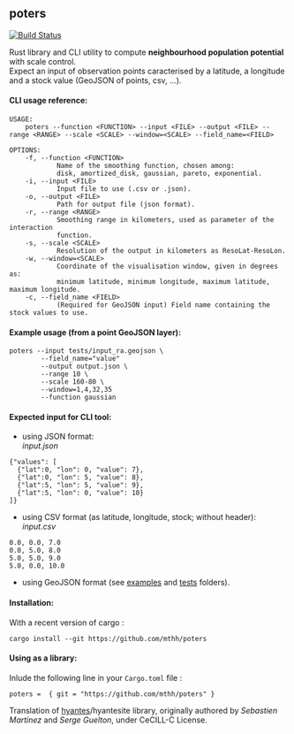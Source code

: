 ## poters
[![Build Status](https://travis-ci.org/mthh/magrit.svg?branch=master)](https://travis-ci.org/mthh/magrit)

Rust library and CLI utility to compute **neighbourhood population potential** with scale control.  
Expect an input of observation points caracterised by a latitude, a longitude and a stock value (GeoJSON of points, csv, ...).

#### CLI usage reference:
```
USAGE:
    poters --function <FUNCTION> --input <FILE> --output <FILE> --range <RANGE> --scale <SCALE> --window=<SCALE> --field_name=<FIELD>

OPTIONS:
    -f, --function <FUNCTION>
            Name of the smoothing function, chosen among:
            disk, amortized_disk, gaussian, pareto, exponential.
    -i, --input <FILE>
            Input file to use (.csv or .json).
    -o, --output <FILE>
            Path for output file (json format).
    -r, --range <RANGE>
            Smoothing range in kilometers, used as parameter of the interaction
            function.
    -s, --scale <SCALE>
            Resolution of the output in kilometers as ResoLat-ResoLon.
    -w, --window=<SCALE>
            Coordinate of the visualisation window, given in degrees as:
            minimum latitude, minimum longitude, maximum latitude, maximum longitude.
    -c, --field_name <FIELD>
            (Required for GeoJSON input) Field name containing the stock values to use.

```

#### Example usage (from a point GeoJSON layer):
```
poters --input tests/input_ra.geojson \
        --field_name="value"
        --output output.json \
        --range 10 \
        --scale 160-80 \
        --window=1,4,32,35
        --function gaussian
```

#### Expected input for CLI tool:
- using JSON format:  
*input.json*
```
{"values": [
  {"lat":0, "lon": 0, "value": 7},
  {"lat":0, "lon": 5, "value": 8},
  {"lat":5, "lon": 5, "value": 9},
  {"lat":5, "lon": 0, "value": 10}
]}
```

- using CSV format (as latitude, longitude, stock; without header):  
*input.csv*
```
0.0, 0.0, 7.0
0.0, 5.0, 8.0
5.0, 5.0, 9.0
5.0, 0.0, 10.0
```

- using GeoJSON format (see [examples](https://github.com/mthh/poters/tree/master/examples) and [tests](https://github.com/mthh/poters/tree/master/tests) folders).  


#### Installation:
With a recent version of cargo :
```
cargo install --git https://github.com/mthh/poters
```

#### Using as a library:
Inlude the following line in your `Cargo.toml` file :
```
poters =  { git = "https://github.com/mthh/poters" }
```


Translation of [hyantes](http://hyantes.gforge.inria.fr/)/hyantesite library, originally authored by *Sebastien Martinez* and *Serge Guelton*, under CeCILL-C License.
